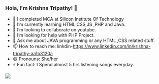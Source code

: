 ### Hola, I'm Krishna Tripathy! 👋
- 🔭 I completed  MCA at Silicon Institute Of Technology
- 🌱 I’m currently learning  HTML,CSS,JS ,PHP and Java.
- 👯 I’m looking to collaborate on youtube.
- 🤔 I’m looking for help with PHP Project.
- 💬 Ask me about JAVA programming or any HTML ,CSS  related stuff.
- 📫 How to reach me: linkdin-https://www.linkedin.com/in/krishna-tripathy-aa1b3120a
- 😄 Pronouns: She/her
- ⚡ Fun fact: I Spend almost 5 hrs listening songs everyday.

<img src="https://github-readme-stats.vercel.app/api?username=KrishnaTripathy&&show_icons=true&title_color=bb2acf&text_color=daf7dc&bg_color=191919">


